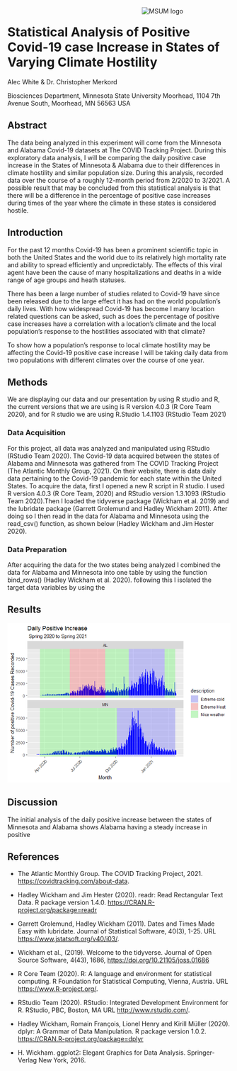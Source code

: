 
<img src="https://www2.mnstate.edu/uploadedImages/Content/Marketing/logos/MSUM_Signature_Vert_Color.jpg" alt="MSUM logo" width="200" style="float:right">

# Statistical Analysis of Positive Covid-19 case Increase in States of Varying Climate Hostility

Alec White & Dr. Christopher Merkord

Biosciences Department, Minnesota State University Moorhead, 1104 7th
Avenue South, Moorhead, MN 56563 USA

## Abstract

The data being analyzed in this experiment will come from the Minnesota
and Alabama Covid-19 datasets at The COVID Tracking Project. During this
exploratory data analysis, I will be comparing the daily positive case
increase in the States of Minnesota & Alabama due to their differences
in climate hostility and similar population size. During this analysis,
recorded data over the course of a roughly 12-month period from 2/2020
to 3/2021. A possible result that may be concluded from this statistical
analysis is that there will be a difference in the percentage of
positive case increases during times of the year where the climate in
these states is considered hostile.

## Introduction

For the past 12 months Covid-19 has been a prominent scientific topic in
both the United States and the world due to its relatively high
mortality rate and ability to spread efficiently and unpredictably. The
effects of this viral agent have been the cause of many hospitalizations
and deaths in a wide range of age groups and heath statuses.

There has been a large number of studies related to Covid-19 have since
been released due to the large effect it has had on the world
population’s daily lives. With how widespread Covid-19 has become I
many location related questions can be asked, such as does the
percentage of positive case increases have a correlation with a
location’s climate and the local population’s response to the
hostilities associated with that climate?

To show how a population’s response to local climate hostility may be
affecting the Covid-19 positive case increase I will be taking daily
data from two populations with different climates over the course of one
year.

## Methods

We are displaying our data and our presentation by using R studio and R,
the current versions that we are using is R version 4.0.3 (R Core Team
2020), and for R studio we are using R.Studio 1.4.1103 (RStudio Team
2021)

### Data Acquisition

For this project, all data was analyzed and manipulated using RStudio
(RStudio Team 2020). The Covid-19 data acquired between the states of
Alabama and Minnesota was gathered from The COVID Tracking Project (The
Atlantic Monthly Group, 2021). On their website, there is data daily
data pertaining to the Covid-19 pandemic for each state within the
United States. To acquire the data, first I opened a new R script in R
studio. I used R version 4.0.3 (R Core Team, 2020) and RStudio version
1.3.1093 (RStudio Team 2020).Then I loaded the tidyverse package
(Wickham et al. 2019) and the lubridate package (Garrett Grolemund and
Hadley Wickham 2011). After doing so I then read in the data for Alabama
and Minnesota using the read\_csv() function, as shown below (Hadley
Wickham and Jim Hester 2020).

### Data Preparation

After acquiring the data for the two states being analyzed I combined
the data for Alabama and Minnesota into one table by using the function
bind\_rows() (Hadley Wickham et al. 2020). following this I isolated the
target data variables by using the

## Results

![](README_files/figure-gfm/unnamed-chunk-1-1.png)<!-- -->

## Discussion

The initial analysis of the daily positive increase between the states
of Minnesota and Alabama shows Alabama having a steady increase in
positive

## References

  - The Atlantic Monthly Group. The COVID Tracking Project, 2021.
    <https://covidtracking.com/about-data>.

  - Hadley Wickham and Jim Hester (2020). readr: Read Rectangular Text
    Data. R package version 1.4.0.
    <https://CRAN.R-project.org/package=readr>

  - Garrett Grolemund, Hadley Wickham (2011). Dates and Times Made Easy
    with lubridate. Journal of Statistical Software, 40(3), 1-25. URL
    <https://www.jstatsoft.org/v40/i03/>.

  - Wickham et al., (2019). Welcome to the tidyverse. Journal of Open
    Source Software, 4(43), 1686, <https://doi.org/10.21105/joss.01686>

  - R Core Team (2020). R: A language and environment for statistical
    computing. R Foundation for Statistical Computing, Vienna, Austria.
    URL <https://www.R-project.org/>.

  - RStudio Team (2020). RStudio: Integrated Development Environment for
    R. RStudio, PBC, Boston, MA URL <http://www.rstudio.com/>.

  - Hadley Wickham, Romain François, Lionel Henry and Kirill Müller
    (2020). dplyr: A Grammar of Data Manipulation. R package version
    1.0.2. <https://CRAN.R-project.org/package=dplyr>

  - H. Wickham. ggplot2: Elegant Graphics for Data Analysis.
    Springer-Verlag New York, 2016.
